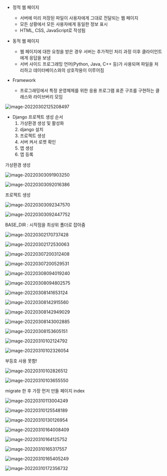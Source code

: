 * 정적 웹 페이지
  * 서버에 미리 저장된 파일이 사용자에게 그대로 전달되는 웹 페이지
  * 모든 상황에서 모든 사용자에게 동일한 정보 표시
  * HTML, CSS, JavaScript로 작성됨
* 동적 웹 페이지
  * 웹 페이지에 대한 요청을 받은 경우 서버는 추가적인 처리 과정 이후 클라이언트에게 응답을 보냄
  * 서버 사이드 프로그래밍 언어(Python, Java, C++ 등)가 사용되며 파일을 처리하고 데이터베이스와의 상호작용이 이루어짐



* Framework
  * 프로그래밍에서 특정 운영체제를 위한 응용 프로그램 표준 구조를 구현하는 클래스와 라이브버리 모임





![image-20220302125208497](django.assets/image-20220302125208497.png)







* Django 프로젝트 생성 순서
  1. 가상환경 생성 및 활성화
  2. django 설치
  3. 프로젝트 생성
  4. 서버 켜서 로켓 확인
  5. 앱 생성
  6. 앱 등록



가상환경 생성

![image-20220303091903250](django.assets/image-20220303091903250.png)

![image-20220303092016386](django.assets/image-20220303092016386.png)

프로젝트 생성

![image-20220303092347570](django.assets/image-20220303092347570.png)

![image-20220303092447752](django.assets/image-20220303092447752.png)



BASE_DIR : 시작점을 최상위 폴더로 잡아줌





![image-20220302170737428](django.assets/image-20220302170737428.png)



![image-20220302172530063](django.assets/image-20220302172530063.png)

















![image-20220307200312408](django.assets/image-20220307200312408.png)



![image-20220307200529531](django.assets/image-20220307200529531.png)







![image-20220308094019240](django.assets/image-20220308094019240.png)





![image-20220308094802575](django.assets/image-20220308094802575.png)





![image-20220308141653124](django.assets/image-20220308141653124.png)







![image-20220308142915560](django.assets/image-20220308142915560.png)

![image-20220308142949029](django.assets/image-20220308142949029.png)

![image-20220308143002885](django.assets/image-20220308143002885.png)



![image-20220308153605151](django.assets/image-20220308153605151.png)





![image-20220310102124792](django.assets/image-20220310102124792.png)





![image-20220310102326054](django.assets/image-20220310102326054.png)

부등호 사용 못함!



![image-20220310102826512](django.assets/image-20220310102826512.png)





![image-20220310103655550](django.assets/image-20220310103655550.png)



migrate 한 후 가장 먼저 만들 페이지 index



![image-20220310113004249](django.assets/image-20220310113004249.png)





![image-20220310125548189](django.assets/image-20220310125548189.png)

![image-20220310130126954](django.assets/image-20220310130126954.png)

![image-20220310164008409](django.assets/image-20220310164008409.png)

![image-20220310164125752](django.assets/image-20220310164125752.png)

![image-20220310165317557](django.assets/image-20220310165317557.png)

![image-20220310165405249](django.assets/image-20220310165405249.png)





![image-20220310172356732](django.assets/image-20220310172356732.png)
